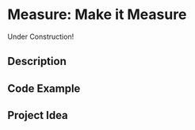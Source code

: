 # Measure:   Make it Measure

<!-- Write here -->

Under Construction!

## Description

<!-- Write here -->

## Code Example

<!-- Write here -->

## Project Idea

<!-- Write here -->